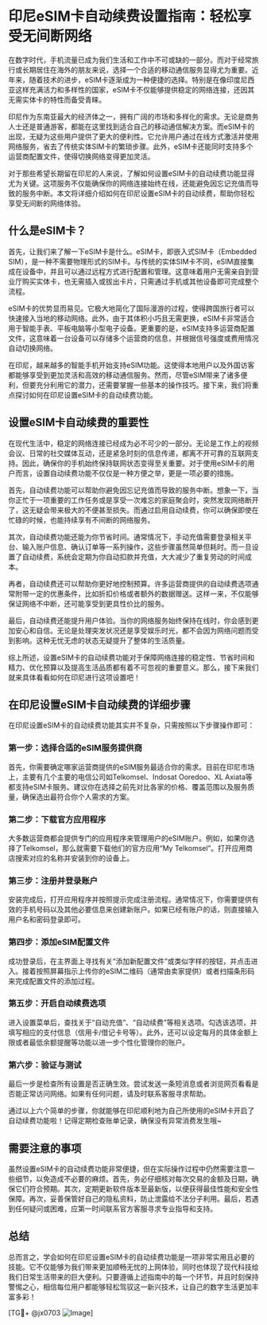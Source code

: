 # 印尼eSIM卡自动续费设置指南：轻松享受无间断网络

在数字时代，手机流量已成为我们生活和工作中不可或缺的一部分。而对于经常旅行或长期居住在海外的朋友来说，选择一个合适的移动通信服务显得尤为重要。近年来，随着技术的进步，eSIM卡逐渐成为一种便捷的选择。特别是在像印度尼西亚这样充满活力和多样性的国家，eSIM卡不仅能够提供稳定的网络连接，还因其无需实体卡的特性而备受青睐。

印尼作为东南亚最大的经济体之一，拥有广阔的市场和多样化的需求。无论是商务人士还是普通游客，都能在这里找到适合自己的移动通信解决方案。而eSIM卡的出现，无疑为这些用户提供了更大的便利性。它允许用户通过在线方式激活并使用网络服务，省去了传统实体SIM卡的繁琐步骤。此外，eSIM卡还能同时支持多个运营商配置文件，使得切换网络变得更加灵活。

对于那些希望长期留在印尼的人来说，了解如何设置eSIM卡的自动续费功能显得尤为关键。这项服务不仅能确保你的网络连接始终在线，还能避免因忘记充值而导致的服务中断。本文将详细介绍如何在印尼设置eSIM卡的自动续费，帮助你轻松享受无间断的网络体验。

## 什么是eSIM卡？

首先，让我们来了解一下eSIM卡是什么。eSIM卡，即嵌入式SIM卡（Embedded SIM），是一种不需要物理形式的SIM卡。与传统的实体SIM卡不同，eSIM直接集成在设备中，并且可以通过远程方式进行配置和管理。这意味着用户无需亲自到营业厅购买实体卡，也无需插入或拔出卡片，只需通过手机或其他设备即可完成整个流程。

eSIM卡的优势显而易见。它极大地简化了国际漫游的过程，使得跨国旅行者可以快速接入当地的移动网络。此外，由于其体积小巧且无需更换，eSIM卡非常适合用于智能手表、平板电脑等小型电子设备。更重要的是，eSIM支持多运营商配置文件，这意味着一台设备可以存储多个运营商的信息，并根据信号强度或费用情况自动切换网络。

在印尼，越来越多的智能手机开始支持eSIM功能。这使得本地用户以及外国访客都能够享受到更加灵活和高效的移动通信服务。然而，尽管eSIM带来了诸多便利，但要充分利用它的潜力，还需要掌握一些基本的操作技巧。接下来，我们将重点探讨如何在印尼设置eSIM卡的自动续费功能。

## 设置eSIM卡自动续费的重要性

在现代生活中，稳定的网络连接已经成为必不可少的一部分。无论是工作上的视频会议、日常的社交媒体互动，还是紧急时刻的信息传递，都离不开可靠的互联网支持。因此，确保你的手机始终保持联网状态变得至关重要。对于使用eSIM卡的用户而言，设置自动续费功能不仅仅是一种方便之举，更是一项必要的措施。

首先，自动续费功能可以帮助你避免因忘记充值而导致的服务中断。想象一下，当你正忙于一项重要的工作任务或是享受一次难忘的家庭聚会时，突然发现网络断开了，这无疑会带来极大的不便甚至损失。而通过启用自动续费，你可以确保即使在忙碌的时候，也能持续享有不间断的网络服务。

其次，自动续费功能还能为你节省时间。通常情况下，手动充值需要登录相关平台、输入账户信息、确认订单等一系列操作，这些步骤虽然简单但耗时。而一旦设置了自动续费，系统会定期为你自动扣款并充值，大大减少了重复劳动的时间成本。

再者，自动续费还可以帮助你更好地控制预算。许多运营商提供的自动续费选项通常附带一定的优惠条件，比如折扣价格或者额外的数据赠送。这样一来，不仅能够保证网络不中断，还可能享受到更具性价比的服务。

最后，自动续费还能提升用户体验。当你的网络服务始终保持在线时，你会感到更加安心和自信。无论是处理突发状况还是享受娱乐时光，都不会因为网络问题而受到影响。这种无忧无虑的状态无疑提升了整体的生活质量。

综上所述，设置eSIM卡的自动续费功能对于保障网络连接的稳定性、节省时间和精力、优化预算以及提高生活品质都有着不可忽视的重要意义。那么，接下来我们就来具体看看如何在印尼进行这项设置吧！

## 在印尼设置eSIM卡自动续费的详细步骤

在印尼设置eSIM卡的自动续费功能其实并不复杂，只需按照以下步骤操作即可：

### 第一步：选择合适的eSIM服务提供商
首先，你需要确定哪家运营商提供的eSIM服务最适合你的需求。目前在印尼市场上，主要有几个主要的电信公司如Telkomsel、Indosat Ooredoo、XL Axiata等都支持eSIM卡服务。建议你在选择之前先对比各家的价格、覆盖范围以及服务质量，确保选出最符合你个人需求的方案。

### 第二步：下载官方应用程序
大多数运营商都会提供专门的应用程序来管理用户的eSIM账户。例如，如果你选择了Telkomsel，那么就需要下载他们的官方应用“My Telkomsel”。打开应用商店搜索对应的名称并安装到你的设备上。

### 第三步：注册并登录账户
安装完成后，打开应用程序并按照提示完成注册流程。通常情况下，你需要提供有效的手机号码以及其他必要信息来创建新账户。如果已经有账户的话，则直接输入用户名和密码登录即可。

### 第四步：添加eSIM配置文件
成功登录后，在主界面上寻找有关“添加新配置文件”或类似字样的按钮，并点击进入。接着按照屏幕指示上传你的eSIM二维码（通常由卖家提供）或者扫描条形码来完成配置文件的添加过程。

### 第五步：开启自动续费选项
进入设置菜单后，查找关于“自动充值”、“自动续费”等相关选项。勾选该选项，并填写相应的支付信息（信用卡/借记卡号等）。此外，还可以设定每月的具体金额上限或者最低余额提醒等功能以进一步个性化管理你的账户。

### 第六步：验证与测试
最后一步是检查所有设置是否正确生效。尝试发送一条短消息或者浏览网页看看是否能正常访问网络。如果有任何问题，请及时联系客服寻求帮助。

通过以上六个简单的步骤，你就能够在印尼顺利地为自己所使用的eSIM卡开启了自动续费功能啦！记得定期检查账单记录，确保没有异常消费发生哦~

## 需要注意的事项

虽然设置eSIM卡的自动续费功能非常便捷，但在实际操作过程中仍然需要注意一些细节，以免造成不必要的麻烦。首先，务必仔细核对每次交易的金额及日期，确保它们符合预期。其次，定期更新软件版本至最新版，以便获得最佳性能和安全性保障。再次，妥善保管好自己的隐私资料，防止泄露给不法分子利用。最后，若遇到任何疑问或困难，应第一时间联系官方客服寻求专业指导和支持。

## 总结

总而言之，学会如何在印尼设置eSIM卡的自动续费功能是一项非常实用且必要的技能。它不仅能够为我们带来更加顺畅无忧的上网体验，同时也体现了现代科技给我们日常生活带来的巨大便利。只要遵循上述指南中的每一个环节，并且时刻保持警惕之心，相信每位用户都能够轻松驾驭这一新兴技术，让自己的数字生活更加丰富多彩！

[TG💪+ @jx0703 ![Image](https://github.com/user-attachments/assets/dbca1d08-cadb-493c-b0ec-ad6f7a83f270)]
